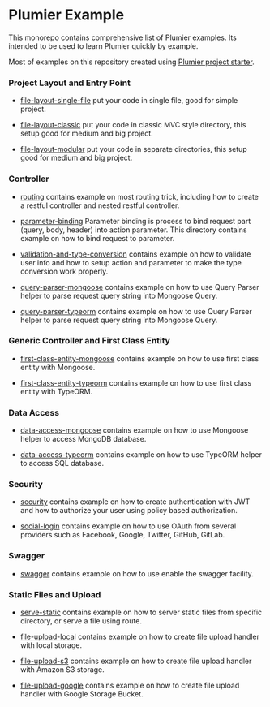 # Plumier Example

This monorepo contains comprehensive list of Plumier examples. Its intended to be used to learn Plumier quickly by example. 

Most of examples on this repository created using [Plumier project starter](https://github.com/plumier/starters).

### Project Layout and Entry Point

* [file-layout-single-file](/01-file-layout-single-file) put your code in single file, good for simple project.
  
* [file-layout-classic](/02-file-layout-modular) put your code in classic MVC style directory, this setup good for medium and big project. 

* [file-layout-modular](/02-file-layout-modular) put your code in separate directories, this setup good for medium and big project. 

### Controller

* [routing](03-routing) contains example on most routing trick, including how to create a restful controller and nested restful controller.

* [parameter-binding](04-parameter-binding) Parameter binding is process to bind request part (query, body, header) into action parameter. This directory contains example on how to bind request to parameter.

* [validation-and-type-conversion](05-validation-and-type-conversion) contains example on how to validate user info and how to setup action and parameter to make the type conversion work properly. 

* [query-parser-mongoose](#) contains example on how to use Query Parser helper to parse request query string into Mongoose Query.

* [query-parser-typeorm](#) contains example on how to use Query Parser helper to parse request query string into Mongoose Query.

### Generic Controller and First Class Entity

* [first-class-entity-mongoose](#) contains example on how to use first class entity with Mongoose.
    
* [first-class-entity-typeorm](#) contains example on how to use first class entity with TypeORM.
  
### Data Access
  
* [data-access-mongoose](#) contains example on how to use Mongoose helper to access MongoDB database.

* [data-access-typeorm](#) contains example on how to use TypeORM helper to access SQL database.

### Security

* [security](#) contains example on how to create authentication with JWT and how to authorize your user using policy based authorization. 

* [social-login](#) contains example on how to use OAuth from several providers such as Facebook, Google, Twitter, GitHub, GitLab.

### Swagger 

* [swagger](#) contains example on how to use enable the swagger facility.

### Static Files and Upload

* [serve-static](#) contains example on how to server static files from specific directory, or serve a file using route.

* [file-upload-local](#) contains example on how to create file upload handler with local storage.


* [file-upload-s3](#) contains example on how to create file upload handler with Amazon S3 storage.


* [file-upload-google](#) contains example on how to create file upload handler with Google Storage Bucket.


